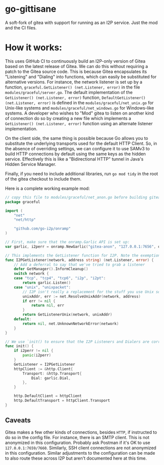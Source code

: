 # go-gittisane
A soft-fork of gitea with support for running as an I2P service. Just the mod and the CI files.

How it works:
=============

This uses GitHub CI to continuously build an I2P-only version of Gitea based on the latest release of Gitea.
We can do this without requiring a patch to the Gitea source code.
This is because Gitea encapsulates its "Listening" and "Dialing" into functions, which can easily be substituted for alternative versions.
For instance, the network listener is set up by a function, `graceful.GetListener() (net.Listener, error)` in the file `modules/graceful/server.go`. 
The default implementation of the `GetListener() (net.Listener, error)` function, `DefaultGetListener() (net.Listener, error)` is defined in the `modules/graceful/net_unix.go` for Unix-like systems and `modules/graceful/net_windows.go` for Windows-like systems.
A developer who wishes to "Mod" gitea to listen on another kind of connection do so by creating a new file which implements a `GetListener() (net.Listener, error)` function using an alternate listener implementation.

On the client side, the same thing is possible because Go allows you to substitute the underlying transports used for the default HTTP Client.
So, in the absence of overriding settings, we can configure it to use SAMv3 to build HTTP connections by default using the same keys as the hidden service.
Effectively this is like a "Bidirectional HTTP" tunnel in Java's Hidden Service Manager.

Finally, if you need to include additional libraries, run `go mod tidy` in the root of the gitea checkout to include them.

Here is a complete working example mod:

```Go
// copy this file to modules/graceful/net_anon.go before building gitea
package graceful

import (
	"net"
	"net/http"

	"github.com/go-i2p/onramp"
)

// First, make sure that the onramp.Garlic API is set up:
var garlic, i2perr = onramp.NewGarlic("gitea-anon", "127.0.0.1:7656", onramp.OPT_DEFAULTS)

// This implements the GetListener function for I2P. Note the exemption for Unix sockets, which is implemented in net_anon_unix.go and net_anon_windows.go
func I2PGetListener(network, address string) (net.Listener, error) {
	// Add a deferral to say that we've tried to grab a listener
	defer GetManager().InformCleanup()
	switch network {
	case "tcp", "tcp4", "tcp6", "i2p", "i2pt":
		return garlic.Listen()
	case "unix", "unixpacket":
		// I2P isn't really a replacement for the stuff you use Unix sockets for and it's also not an anonymity risk, so treat them normally
		unixAddr, err := net.ResolveUnixAddr(network, address)
		if err != nil {
			return nil, err
		}
		return GetListenerUnix(network, unixAddr)
	default:
		return nil, net.UnknownNetworkError(network)
	}
}

// We use `init() to ensure that the I2P Listeners and Dialers are correctly placed at runtime`
func init() {
	if i2perr != nil {
		panic(i2perr)
	}
	GetListener = I2PGetListener
	httpClient := &http.Client{
		Transport: &http.Transport{
			Dial: garlic.Dial,
		},
	}

	http.DefaultClient = httpClient
	http.DefaultTransport = httpClient.Transport
}

```

Caveats
-------

Gitea makes a few other kinds of connections, besides `HTTP`, if instructed to do so in the config file.
For instance, there is an SMTP client.
This is not anonymized in this configuration.
Probably ask Postman if it's OK to use `127.0.0.1:7659/7660`.
Similarly, SSH client connections are not anonymized in this configuration.
Similar adjustments to the configuration can be made to also route these across I2P but aren't documented here at this time.